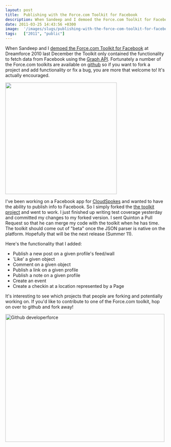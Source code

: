 ```yaml
---
layout: post
title:  Publishing with the Force.com Toolkit for Facebook
description: When Sandeep and I demoed the Force.com Toolkit for Facebook at Dreamforce 2010 last December the Toolkit only contained the functionality to fetch data from Facebook using the Graph API . Fortunately a number of the Force.com toolkits are available on github so if you want to fork a project and add functionality or fix a bug, you are more that welcome to! Its actually encouraged.   Ive been working on a Facebook app for CloudSpokes  and wanted to have the ability to publish info to Facebook. So
date: 2011-03-25 14:43:56 +0300
image:  '/images/slugs/publishing-with-the-force-com-toolkit-for-facebook.jpg'
tags:   ["2011", "public"]
---
```

<p>When Sandeep and I <a href="http://www.youtube.com/watch?v=1fd5UUmCHNo&hd=1">demoed the Force.com Toolkit for Facebook</a> at Dreamforce 2010 last December the Toolkit only contained the functionality to fetch data from Facebook using the <a href="http://developers.facebook.com/docs/reference/api/">Graph API</a>. Fortunately a number of the Force.com toolkits are available on <a href="https://github.com">github</a> so if you want to fork a project and add functionality or fix a bug, you are more that welcome to! It's actually encouraged.</p>
<p><a href="http://res.cloudinary.com/blog-jeffdouglas-com/image/upload/v1400327809/cloudspokes-fb_ikuxnp.png"><img src="http://res.cloudinary.com/blog-jeffdouglas-com/image/upload/v1400327809/cloudspokes-fb_ikuxnp.png" alt="" title="cloudspokes-fb" width="350" class="alignleft size-full wp-image-3812" /></a></p>
<p>I've been working on a Facebook app for <a href="http://www.cloudspokes.com">CloudSpokes</a> and wanted to have the ability to publish info to Facebook. So I simply forked the <a href="https://github.com/developerforce/Force.com-Toolkit-for-Facebook">the toolkit project</a> and went to work. I just finished up writing test coverage yesterday and committed my changes to my forked version. I sent Quinton a Pull Request so that he can merge my code with the toolkit when he has time. The toolkit should come out of "beta" once the JSON parser is native on the platform. Hopefully that will be the next release (Summer 11).</p>
<p>Here's the functionality that I added:</p>
<ul>
<li>Publish a new post on a given profile's feed/wall</li>
<li>'Like' a given object</li>
<li>Comment on a given object</li>
<li>Publish a link on a given profile</li>
<li>Publish a note on a given profile</li>
<li>Create an event</li>
<li>Create a checkin at a location represented by a Page </li>
</ul>
<p>It's interesting to see which projects that people are forking and potentially working on. If you'd like to contribute to one of the Force.com toolkit, hop on over to github and fork away!</p>
<p><img src="http://res.cloudinary.com/blog-jeffdouglas-com/image/upload/v1401022375/lhwg2qccrouqyir01c3t.png" border="0" alt="Github developerforce" width="500" height="401" /></p>
